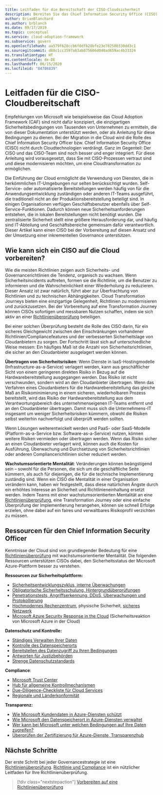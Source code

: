 ```yaml
---
title: Leitfaden für die Bereitschaft der CISO-Cloudsicherheit
description: Bereiten Sie das Chief Information Security Office (CISO) für die Cloudtransformation und die inkrementelle Governance vor.
author: BrianBlanchard
ms.author: brblanch
ms.date: 09/17/2019
ms.topic: conceptual
ms.service: cloud-adoption-framework
ms.subservice: govern
ms.openlocfilehash: aa579f628ccb6f0dfb28bfe23e782580330dd3c1
ms.sourcegitcommit: d88c1cc3597a83ab075606d040ad659ac4b33324
ms.translationtype: HT
ms.contentlocale: de-DE
ms.lasthandoff: 06/15/2020
ms.locfileid: "84786839"
---
```

<!-- cSpell:ignore CISO -->

# <a name="ciso-cloud-readiness-guide"></a>Leitfaden für die CISO-Cloudbereitschaft

Empfehlungen von Microsoft wie beispielsweise das Cloud Adoption Framework (CAF) sind nicht dafür konzipiert, die einzigartigen Sicherheitsbedingungen von Tausenden von Unternehmen zu ermitteln, die von dieser Dokumentation unterstützt werden, oder als Anleitung für diese Bedingungen zu dienen. Bei der Migration in die Cloud wird die Rolle des Chief Information Security Officer bzw. Chief Information Security Office (CISO) nicht durch Cloudtechnologien verdrängt. Ganz im Gegenteil: Der CISO und das CISO-Team sind noch besser und enger integriert. Für diese Anleitung wird vorausgesetzt, dass Sie mit CISO-Prozessen vertraut sind und diese modernisieren möchten, um eine Cloudtransformation zu ermöglichen.

Die Einführung der Cloud ermöglicht die Verwendung von Diensten, die in herkömmlichen IT-Umgebungen nur selten berücksichtigt wurden. Self-Service- oder automatisierte Bereitstellungen werden häufig von für die Anwendungsentwicklung zuständigen oder anderen IT-Teams ausgeführt, die traditionell nicht an der Produktionsbereitstellung beteiligt sind. In einigen Organisationen verfügen Geschäftsbenutzer ebenfalls über Self-Service-Funktionen. Dadurch können neue Sicherheitsanforderungen entstehen, die in lokalen Bereitstellungen nicht benötigt wurden. Die zentralisierte Sicherheit stellt eine größere Herausforderung dar, und häufig sind IT-Abteilung und Geschäftsbereiche gemeinsam dafür verantwortlich. Dieser Artikel kann einen CISO bei der Vorbereitung auf diesen Ansatz und der Umsetzung einer inkrementellen Governance unterstützen.

## <a name="how-can-a-ciso-prepare-for-the-cloud"></a>Wie kann sich ein CISO auf die Cloud vorbereiten?

Wie die meisten Richtlinien zeigen auch Sicherheits- und Governancerichtlinien die Tendenz, organisch zu wachsen. Wenn Sicherheitsincidents auftreten, formen sie die Richtlinie, um die Benutzer zu informieren und die Wahrscheinlichkeit einer Wiederholung zu reduzieren. Dieser Ansatz ist zwar natürlich, führt aber zur Überfrachtung von Richtlinien und zu technischen Abhängigkeiten. Cloud Transformation Journeys bieten eine einzigartige Gelegenheit, Richtlinien zu modernisieren und zurückzusetzen. Bei der Vorbereitung auf eine Transformation Journey können CISOs sofortigen und messbaren Nutzen schaffen, indem sie sich aktiv an einer [Richtlinienüberprüfung](./cloud-policy-review.md) beteiligen.

Bei einer solchen Überprüfung besteht die Rolle des CISO darin, für ein sicheres Gleichgewicht zwischen den Einschränkungen vorhandener Richtlinien/Compliancefeatures und der verbesserten Sicherheitslage von Cloudanbietern zu sorgen. Der Fortschritt lässt sich auf unterschiedliche Weise messen: Ein häufiges Maß ist die Anzahl von Sicherheitsrichtlinien, die sicher an den Cloudanbieter ausgelagert werden können.

**Übertragen von Sicherheitsrisiken**: Wenn Dienste in IaaS-Hostingmodelle (Infrastructure-as-a-Service) verlagert werden, kann aus geschäftlicher Sicht von einem geringeren direkten Risiko in Bezug auf die Hardwarebereitstellung ausgegangen werden. Das Risiko ist nicht verschwunden, sondern wird an den Cloudanbieter übertragen. Wenn das Verfahren eines Cloudanbieters für die Hardwarebereitstellung das gleiche Maß an Risikominimierung in einem sicheren, wiederholbaren Prozess bereitstellt, wird das Risiko der Hardwarebereitstellung aus dem Verantwortungsbereich des unternehmenseigenen IT-Teams entfernt und an den Cloudanbieter übertragen. Damit muss sich die Unternehmens-IT insgesamt um weniger Sicherheitsrisiken kümmern, obwohl die Risiken selbst weiterhin nachverfolgt und überprüft werden sollten.

Wenn Lösungen weiterentwickelt werden und PaaS- oder SaaS-Modelle (Platform-as-a-Service bzw. Software-as-a-Service) nutzen, können weitere Risiken vermieden oder übertragen werden. Wenn das Risiko sicher an einen Cloudanbieter verlagert wird, können auch die Kosten für Ausführung, Überwachung und Durchsetzung von Sicherheitsrichtlinien oder anderen Compliancerichtlinien sicher reduziert werden.

**Wachstumsorientierte Mentalität**: Veränderungen können beängstigend sein – sowohl für die Personen, die sich um die geschäftliche Seite kümmern, als auch für diejenigen, die für die technische Implementierung zuständig sind. Wenn ein CISO die Mentalität in einer Organisation verändern kann, haben wir festgestellt, dass diese natürlichen Ängste durch ein erhöhtes Interesse an Sicherheit und Richtlinieneinhaltung ersetzt werden. Indem Teams mit einer wachstumsorientierten Mentalität an eine [Richtlinienüberprüfung](./cloud-policy-review.md), eine Transformation Journey oder eine einfache Überprüfung der Implementierung herangehen, können sie schnell Erfolge erzielen, ohne dabei auf ein faires und verwaltbares Risikoprofil verzichten zu müssen.

## <a name="resources-for-the-chief-information-security-officer"></a>Ressourcen für den Chief Information Security Officer

Kenntnisse der Cloud sind von grundlegender Bedeutung für eine [Richtlinienüberprüfung](./cloud-policy-review.md) mit wachstumsorientierter Mentalität. Die folgenden Ressourcen unterstützen CISOs dabei, den Sicherheitsstatus der Microsoft Azure-Plattform besser zu verstehen.

<!-- docsTest:ignore "Security Response in the Cloud" -->

**Ressourcen zur Sicherheitsplattform:**

- [Sicherheitsentwicklungszyklus, interne Überwachungen](https://www.microsoft.com/sdl)
- [Obligatorische Sicherheitsschulung, Hintergrundüberprüfungen](https://downloads.cloudsecurityalliance.org/star/self-assessment/StandardResponsetoRequestforInformationWindowsAzureSecurityPrivacy.docx)
- [Penetrationstests, Angriffserkennung, DDoS, Überwachungen und Protokollierung](https://www.microsoft.com/security/business/operations)
- [Hochmodernes Rechenzentrum](https://www.microsoft.com/cloud-platform/global-datacenters), physische Sicherheit, [sicheres Netzwerk](https://docs.microsoft.com/azure/security/security-network-overview)
- [Microsoft Azure Security Response in the Cloud](https://aka.ms/securityresponsepaper) (Sicherheitsreaktion von Microsoft Azure in der Cloud)

**Datenschutz und Kontrolle:**

- [Ständiges Verwalten Ihrer Daten](https://www.microsoft.com/trust-center/privacy/data-management)
- [Kontrolle des Datenspeicherorts](https://www.microsoft.com/trust-center/privacy/data-location)
- [Bereitstellen des Datenzugriff zu Ihren Bedingungen](https://www.microsoft.com/trust-center/privacy/data-access)
- [Antworten für Justizbehörden](https://www.microsoft.com/trust-center/privacy)
- [Strenge Datenschutzstandards](https://www.microsoft.com/trust-center/privacy)

<!-- docsTest:ignore "Cloud Services Due Diligence Checklist" -->

**Compliance**:

- [Microsoft Trust Center](https://www.microsoft.com/trust-center)
- [Hub für allgemeine Kontrollmechanismen](https://www.microsoft.com/trust-center/compliance/compliance-overview)
- [Due-Diligence-Checkliste für Cloud Services](https://www.microsoft.com/trust-center/compliance/due-diligence-checklist)
- [Regionale und Länderkonformität](https://www.microsoft.com/trust-center/compliance/regional-country-compliance)

**Transparenz:**

- [Wie Microsoft Kundendaten in Azure-Diensten schützt](https://www.microsoft.com/trust-center)
- [Wie Microsoft den Datenspeicherort in Azure-Diensten verwaltet](https://azuredatacentermap.azurewebsites.net)
- [Wer kann bei Microsoft unter welchen Bedingungen auf Ihre Daten zugreifen?](https://www.microsoft.com/trust-center/privacy/data-access)
- [Überprüfen der Zertifizierung für Azure-Dienste, Transparenzhub](https://www.microsoft.com/trust-center/compliance/compliance-overview)

## <a name="next-steps"></a>Nächste Schritte

Der erste Schritt bei jeder Governancestrategie ist eine [Richtlinienüberprüfung](./cloud-policy-review.md). [Richtlinie und Compliance](./index.md) ist ein nützlicher Leitfaden für Ihre Richtlinienüberprüfung.

> [!div class="nextstepaction"]
> [Vorbereiten auf eine Richtlinienüberprüfung](./cloud-policy-review.md)

